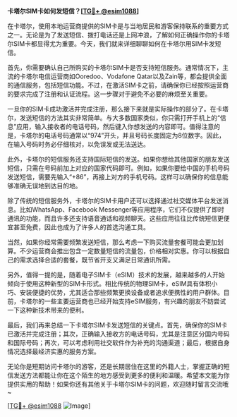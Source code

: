 **卡塔尔SIM卡如何发短信？[[TG💪+ @esim1088](https://t.me/s/esim1088)]**

在卡塔尔，使用本地运营商提供的SIM卡是与当地居民和游客保持联系的重要方式之一。无论是为了发送短信、拨打电话还是上网冲浪，了解如何正确操作你的卡塔尔SIM卡都显得尤为重要。今天，我们就来详细聊聊如何在卡塔尔用SIM卡发短信。

首先，你需要确认自己所购买的卡塔尔SIM卡是否支持短信服务。通常情况下，主流的卡塔尔电信运营商如Ooredoo、Vodafone Qatar以及Zain等，都会提供全面的通信服务，包括短信功能。不过，在激活SIM卡之前，请确保你已经按照运营商的要求完成了注册和认证流程。这一步骤对于避免不必要的麻烦至关重要。

一旦你的SIM卡成功激活并完成注册，那么接下来就是实际操作的部分了。在卡塔尔，发送短信的方法其实非常简单。与大多数国家类似，你只需打开手机上的“信息”应用，输入接收者的电话号码，然后键入你想发送的内容即可。值得注意的是，卡塔尔的电话号码通常以“974”开头，并且号码长度固定为8位数字。因此，在输入号码时务必仔细核对，以免误发或无法送达。

此外，卡塔尔的短信服务还支持国际短信的发送。如果你想给其他国家的朋友发送短信，只需在号码前加上对应的国家代码即可。例如，如果你要给中国的手机号码发送短信，需要先输入“+86”，再接上对方的手机号码。这样可以确保你的信息能够准确无误地到达目的地。

除了传统的短信服务外，卡塔尔的SIM卡用户还可以选择通过社交媒体平台发送消息。比如WhatsApp、Facebook Messenger等应用程序，它们不仅提供了即时通讯的功能，而且许多还支持语音通话和视频聊天。这些应用往往比传统短信更便宜甚至免费，因此也成为了许多人的首选沟通工具。

当然，如果你经常需要频繁发送短信，那么考虑一下购买流量套餐可能会更加划算。不少运营商会推出包含一定数量短信的流量包，价格相对实惠。你可以根据自己的需求选择合适的套餐，既节省开支又满足日常通讯所需。

另外，值得一提的是，随着电子SIM卡（eSIM）技术的发展，越来越多的人开始倾向于使用这种新型的SIM卡形式。相比传统的物理SIM卡，eSIM具有体积小巧、安装便捷的优势，尤其适合那些频繁更换设备或者追求便携性的用户群体。目前，卡塔尔的一些主要运营商也已经开始支持eSIM服务，有兴趣的朋友不妨尝试一下这种新技术带来的便利。

最后，我们再来总结一下卡塔尔SIM卡发送短信的关键点。首先，确保你的SIM卡已激活并完成注册；其次，正确输入接收方的电话号码，尤其是注意区分国内号码和国际号码；再次，可以考虑利用社交软件作为补充的沟通渠道；最后，根据自身情况选择最经济实惠的服务方案。

无论你是短期访问卡塔尔的游客，还是长期居住在这里的外籍人士，掌握正确的短信发送方法都能让你在这个陌生的地方感受到更多的便利和温暖。希望本文能为你提供实用的帮助！如果你还有其他关于卡塔尔SIM卡的问题，欢迎随时留言交流哦~

[[TG💪+ @esim1088](https://t.me/s/esim1088) ![Image](https://i.postimg.cc/4NQfJmqS/Snipaste-2025-05-13-00-14-12.png)]